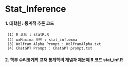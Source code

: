 # Stat_Inference

#### 1. 대학원 : 통계적 추론 코드 
     (1) R 코드 : statR.R
     (2) wxMaxima 코드 : stat_inf.wxma
     (3) Wolfram Alpha Prompt : WolframAlpha.txt
     (4) ChatGPT Prompt : ChatGPT prompt.txt
     
#### 2. 학부 수리통계학 교재 통계학의 개념과 제문제 R 코드  stat_inf.R

